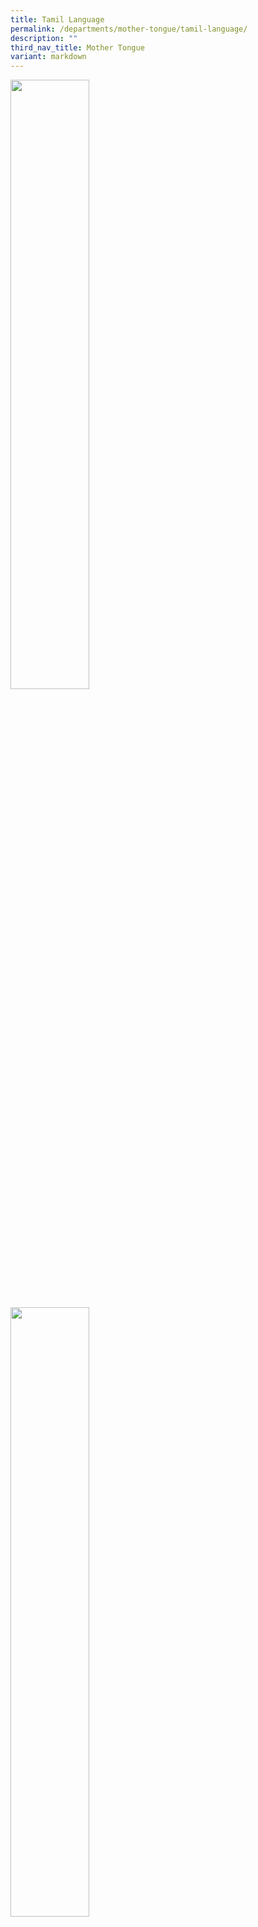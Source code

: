 ```yaml
---
title: Tamil Language
permalink: /departments/mother-tongue/tamil-language/
description: ""
third_nav_title: Mother Tongue
variant: markdown
---
```

<p><img src="/images/2024%20Photos/TL%20Webpage/TL_IMG_4844.jpg" style="width:50%"></p>
<p><img src="/images/2024%20Photos/TL%20Webpage/TL_20230712_130108__1_.jpg" style="width:50%"></p>
<p><img src="/images/2024%20Photos/TL%20Webpage/TL_imgTamil_1.jpg" style="width:50%"></p>

&gt; ‘யாமறிந்த மொழிகளிலே தமிழ்மொழிபோல்
&gt;  இனிதாவ தெங்குங் காணோம்’  
          **- மகாகவி சுப்பிரமணிய பாரதியார்**


“The ancient Tamil language is a window into our glorious past and a source of
 inspiration for the future.” – **Subramania Bharathi**

“In the sweetness of our Tamil language, there is beauty and grace.” – **Bharathidasan**


<p><strong>Department:&nbsp;</strong>Tamil Unit (Mother Tongue Department)<br><strong>Vision:&nbsp;</strong>Every child is able to use the Tamil language effectively.<br><strong>Mission:&nbsp;</strong>To nurture passion and love for the Tamil language and the Tamil culture in our students.</p>


<p><strong>Tamil Language Fortnight</strong></p>

Tamil Language Fortnight creates an immersive and meaningful environment for the students to learn and appreciate Tamil Language. It provides platforms with authentic settings for the students to associate and experience the Indian culture. 

Students’ participation in the activities such as Poetry Recitation, Storytelling and Language Activities help to develop their interest and deepen their knowledge in Tamil Language. The fortnight activities help to instill in students the Joy of Learning Tamil Language and knowing its rich tradition and culture.

<p><img src="/images/2024%20Photos/TL%20Webpage/TL_20230712_121013__3_.jpg" style="width:50%"></p><p><img src="/images/2024%20Photos/TL%20Webpage/TL_20230717_115625__2_.jpg" style="width:80%"></p><p><img src="/images/2024%20Photos/TL%20Webpage/TL_20230712_085644__1_.jpg" style="width:80%"></p><p><img src="/images/2024%20Photos/TL%20Webpage/TL_20230712_130208__1_.jpg" style="width:60%"></p><p><img src="/images/2024%20Photos/TL%20Webpage/TL_20230717_141353__2_.jpg" style="width:80%"></p>

இந்த நடவடிக்கைகளால் நான் தமிழ்மொழி பண்பாட்டைப்பற்றி மேலும் தெரிந்துகொண்டேன். – **கிரித்விக் (2 Topaz)**

தமிழ்மொழி விளையாட்டுக்கள் மிகவும் சுவரசியமாக இருந்தன. நான் ஆர்வத்துடன் பங்குகொண்டேன். – **திக்‌ஷா  (4 Sapphire)**

<p><strong>Tamil Language Camps</strong></p>
<p><img src="/images/2024%20Photos/TL%20Webpage/TL_IMG_2836.jpg" style="width:60%"></p>
<p><img src="/images/2024%20Photos/TL%20Webpage/TL_IMG_2832.jpg" style="width:60%"></p>
<p><img src="/images/2024%20Photos/TL%20Webpage/TL_IMG_2823.jpg" style="width:60%"></p>

Cultural camps provide students with more opportunities to speak and learn their Mother Tongue Language in an authentic setting that is rich in the culture. These activities help students to appreciate their roots and learn the rationale and value in the various customary practices.

இந்த முகாமின்போது தமிழர்களின் மரபைப்பற்றி நான் மேலும் தெரிந்துகொண்டேன். 
– **டேவ்   (5 Topaz)**

<p><strong>Learning Journey to Indian Heritage Centre</strong></p>

The Primary 3 and 4 students went for a learning journey to the Indian Heritage Centre. They understood how the different cultures have shaped Singapore’s multi-cultural heritage and they also recognised the contributions made by the Indian community in the development of Singapore. 

<p><img src="/images/2024%20Photos/TL%20Webpage/TL_PHOTO_2023_08_29_16_13_21_1__2_.jpg" style="width:100%"></p><p><img src="/images/2024%20Photos/TL%20Webpage/TL_PHOTO_2023_08_29_16_13_21__2_.jpg" style="width:100%"></p>

இந்தக் கற்றல் பயணத்தின்வழி சிங்கப்பூரின் வளர்ச்சியில் நம் முன்னோடிகளின்   பங்களிப்பைப்பற்றிப் பல தகவல்களைத் தெரிந்துகொண்டேன். -  **சாத்வீக்கா (5 Sapphire)**

<p><strong>Inquiry Based Learning in Tamil</strong></p>

<p><img src="/images/2024%20Photos/TL%20Webpage/TL_IBL_Pic1.jpg" style="width:80%"></p>
<p><img src="/images/2024%20Photos/TL%20Webpage/TL_IBL_Pic2.jpg" style="width:80%"></p>
<p><img src="/images/2024%20Photos/TL%20Webpage/TL_IBL_Pic3.jpg" style="width:80%"></p>

Inquiry Based Learning (IBL) engaged our students in self-directed and collaborative learning. With the authentic learning experience, IBL also promotes critical and inventive thinking skills in our students to solve real-world problems. In Tamil Language lessons, students carry out Inquiry-Based Learning in Tamil on a given topic. 

They gather information and data based on the topic, and discuss with their peers to gain a better understanding. Teachers, as facilitators, provide the platform and guidance for students support them in their learning process. 

இந்த நடவடிக்கையின்மூலம் நம் நாட்டைச் சுத்தமாக வைத்திருக்க வேண்டும் என்று நான் நன்கு புரிந்துகொண்டேன். மேலும் தக்க இணையத்தளங்களுக்கு எவ்வாறு செல்லலாம் என்று நான் மேலும் தெரிந்துகொண்டேன். –  **ரிஷி (4 Sapphire)**



&gt; திருக்குறள்
&gt; ஒழுக்கம் விழுப்பந் தரலான் ஒழுக்கம் உயிரினும் ஓம்பப் படும்.
&gt; 
<p><img src="/images/2024%20Photos/TL%20Webpage/TL_Image_Thiruvalluvar.jpg" style="width:80%"></p>


&gt; **குறள் விளக்கம்**
&gt; 
&gt; ஒழுக்கமே எல்லார்க்கும் மேன்மையைத் தருவதாக இருப்பதால், அந்த ஒழுக்கமே உயிரை விடச் சிறந்ததாகப் போற்றப்படும்
